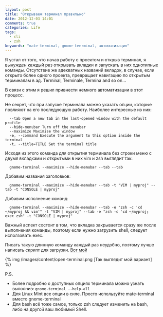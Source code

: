 ```yaml
---
layout: post
title: "Открываем терминал правильно"
date: 2012-12-03 14:01
comments: true
categories: Life
tags:
  - cli
  - zsh
keywords: "mate-terminal, gnome-teerminal, автоматизация"
---
```

Я устал от того, что начав работу с проектом и открыв терминал, я вынужден каждый раз открывать вкладки и запускать в них однотипные команды. Отсутствие же адекватных названий вкладок, в случае, если открыто более одного проекта,  превращает навигацию по открытым терминалам в ад. Terminal, Terminale, Termina and so on...

В связи с этим я решил привнести немного автоматизации в этот процесс.

<!-- more -->

Не секрет, что при запуске терминала можно указать опции, которые повлияют на его последующую работу. Наиболее интересные из них:

```
  --tab Open a new tab in the last-opened window with the default profile
  --hide-menubar Turn off the menubar
  --maximize Maximise the window
  -e, --command Execute the argument to this option inside the terminal
  -t, --title=TITLE Set the terminal title
```

Исходя из этого команда для открытия терминала без строки меню с двумя вкладками и открытыми в них vim и zsh выглядит так:

```
  gnome-terminal --maximize --hide-menubar --tab --tab
```

Добавим названия заголовков:

```
  gnome-terminal --maximize --hide-menubar --tab -t "VIM | myproj" --tab -t "CONSOLE | myproj"
```

Добавим исполнение команд:

```
  gnome-terminal --maximize --hide-menubar --tab -e "zsh -c 'cd ~/myproj && vim'" -t "VIM | myproj" --tab -e "zsh -c 'cd ~/myproj; exec zsh" -t "CONSOLE | myproj"
```

Важный аспект состоит в том, что вкладка закрывается сразу же после выполнения команды, поэтому если нужно загрузить shell, следует исползовать exec.

Писать такую длинную команду каждый раз неудобно, поэтому лучше написать скрипт для загрузки.
[Вот мой](https://gist.github.com/4183308)

{% img /images/content/open-terminal.png [Так выглядит мой вариант] %}

P.S.
* Более подробно о доступных опциях терминала можно узнать выполнив: `gnome-terminal --help-all`
* Для Linux Mint все опции в силе. Просто используйте mate-terminal вместо gnome-terminal
* Для bash всё тоже самое, только zsh следует изменить на bash, либо на другой ваш любимый Shell.

